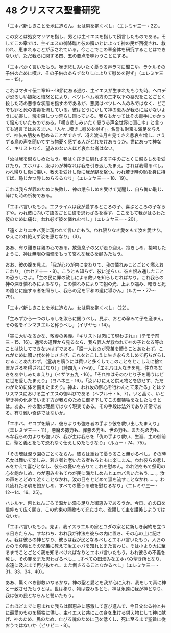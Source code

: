 # 48 クリスマス聖書研究

「エホバ新しきことを地に造らん。女は男を抱くべし」（エレミヤ三一・22）。

この女とは処女マリヤを指し、男とは主イエスを指して預言したものである。そしてこの章では、主イエスの御降臨と彼の贖いとによって神の民が回復され、救われ、恵まれることが示されている。今ここでこの章全体を研究することはできないが、ただ我らに関する四、五の要点を味わうことにする。

「エホバかく言いたもう。嘆き悲しみいたく憂うる声ラマに聞こゆ。ラケルその子供のために嘆き、その子供のあらずなりしによりて慰めを得ず」（エレミヤ三一・15）。

これはマタイ伝二章16〜18節にある通り、主イエスが生まれたもうた時、ヘロデが恐ろしい嫉妬と憤怒とにより、ベツレヘム地方の二才以下の嬰児をことごとく殺した時の悲惨な状態を指すのであるが、悪魔はベツレヘムのみではなく、どこでも罪と死の害毒を流している。彼はどうにかして神の恵みが我らに届かないように妨害し、魂を殺しつつ荒らし回っている。我らもかつてはその毒手にかかって悩んでいたものである。「嘆き悲しみいたく憂うる声全世界に聞こゆ」と言っても過言ではあるまい。「人々…嘆き…慰めを得ず」。名誉も財宝も満足を与えず、神仏も朋友も慰めることができず、冴え渡る月を見てさえ悲哀を増し、さえずる鳥の声を聞いてすら物憂く感ずる人がどれだけあろうか。世にあって神なく、キリストなく、望みのない人ほど哀れな者はない。

「汝は我を懲らしめたもう。我はくびきに馴れざる子牛のごとくに懲らしめを受けたり。エホバよ、汝はわが神なれば我を引き返したまえ。されば我帰るべし。われ帰りし後に悔い、教えを受けし後に我が腿を撃つ。われ若き時の恥を身に持てば、恥じかつ辱しめらるるなり」（エレミヤ三一・18、19）。

これは我らが罪のために失敗し、神の懲らしめを受けて覚醒し、自ら悔い恥じ、砕けた時の祈祷である。

「エホバ言いたもう。エフライムは我が愛するところの子、喜ぶところの子ならずや。われ彼に向いて語るごとに彼を思わざるを得ず。ここをもて我がはらわた彼のために痛む。われ必ず彼を憐れむべし」（エレミヤ三一・20）。

「遠くよりエホバ我に現われて言いたもう。われ限りなき愛をもて汝を愛せり。ゆえにわれ絶えず汝を恵むなり」（3）。

ああ、有り難きは親の心である。放蕩息子の父が走り迎え、抱きしめ、接吻したように、神は無限の憐憫をもって哀れな我らを顧みたもう。

おお、彼の腹を見よ。「我が心わが内に変わりて、我の憐れみことごとく燃えおこれり」（ホセア十一・8）。こうとも知らず、彼に逆らい、彼を恨み通したことの恐ろしさよ。「主の民に罪の赦しによる救いを知らしむればなり。これ我らの神の深き憐れみによるなり。この憐れみによりて朝の光、上より臨み、暗きと死の陰とに座する者を照らし、我らの足を平和の道に導かん」（ルカ一・77〜79）。

「エホバ新しきことを地に造らん。女は男を抱くべし」（22）。

「主みずから一つのしるしを汝らに賜うべし。見よ、おとめ孕みて子を産まん。その名をインマヌエルと称うべし」（イザヤ七・14）。

「実に大いなるかな、敬虔の奥義。『キリストは肉にて現わされ』」（テモテ前三・15、16）。通常の道理から見るなら、我ら罪人が救われて神の子となる等のことは決してできないはずである。「誰一人おのが兄弟を贖うことあたわず。これがために贖い代を神にささげ、これをとこしえに生き永らえしめて朽ちざらしむることあたわず。（霊魂を贖うには費いと多くしてこのことをとこしえに捨て置かざるを得ざれぱなり）」（詩四九・7〜9）。「エホバは人なきを見、仲立ちなきをあやしみたまえり」（イザヤ五九・16）。「それ神はそのひとり子を賜うほどに世を愛したまえり」（ヨハネ三・16）。「汝いけにえと供え物とを欲せず、ただわがために体を備えたまえり。神よ、われ汝の御心を行わんとて来たる」とはクリスマスにおける主イエスの御叫びである（へブル十・5、7）。いと高く、いと聖き神の化身でいます方が我らのために御卑下してこの御犠牲をなしたもうとは。ああ、神の愛は理想ではなく現実である。その手段は法外であり非常である。有り難い奇跡ではないか。

「エホバ、ヤコプを贖い、彼らよりも強き者の手より彼を救い出したまえり」（エレミヤ三一・11）。悪魔の勢力も、罪悪の力も、世の力も、また死の力も、みな我らの力よりも強いが、我が主は我らを「仇の手より救い、生涯、主の御前に、聖と義とをもて恐れなく仕えしめたもうなり」（ルカ一・74、75）。

「その魂は潤う園のごとくならん。彼らは重ねて憂うること無かるべし。その時乙女は舞いて楽しみ、若き者と老いたる者もろともに楽しまん。われ彼らの悲しみをかえて喜びとなし、彼らの憂いを去りてこれを慰めん。われ油をもて祭司の心を飽かしめ、わが恵みをもてわが民に満たしめんとエホバ言いたもう……。汝の声をとどめて泣くことなかれ。汝の目をとどめて涙を流すことなかれ……。われ疲れたる魂を飽かしめ、すべての憂うる魂を慰むるなり」（エレミヤ三一・12〜14、16、25）。

ハレルヤ、何とねんごろで温かい満ち足りた御恵みであろうか。今日、心の口を信仰もて広く開き、この約束の賜物もて充たされ、雀躍して主を讃美しようではないか。

「エホバ言いたもう。見よ、我イスラエルの家とユダの家とに新しき契約を立つる日きたらん。すなわち、われ我が律法を彼らの内に置き、その心の上に記さん。我は彼らの神となり、彼らは我が民となるべしとエホバ言いたもう。人おのおのその隣とその兄弟に教えて汝エホバを知れとまた言わじ。そは小より大に至るまでことごとく我を知るべければなりとエホバ言いたもう。われ彼らの不義を赦し、その罪をまた思わざるべし……すべての田畑みなエホバの聖き所となり、永遠に及ぶまで再び抜かれ、また倒さるることなかるべし」（エレミヤ三一・31、33、34、40）。

ああ、驚くべき御救いなるかな。神の聖と愛とを我が心に入れ、我をして真に神と一致させたもうとは。世は移り、物は変わるとも、神は永遠に我が神となり、我は彼の民とならんと誓いたもう。

これほどまでに恵まれた我らは御恵みに感激して喜び進んで、今日父なる神と共に最愛のものを犠牲に供し、主イエスと共にこの身を生ける供え物として神に献げ、神のため、民のため、亡びる魂のために己を低くし、死に至るまで聖旨に従おうではないか（ピリピ二・8）。


